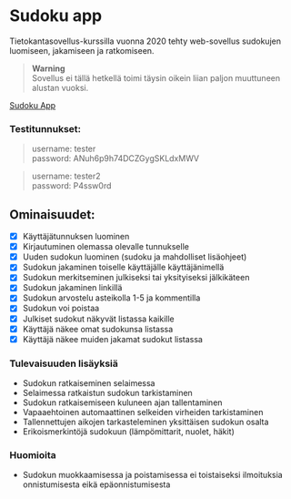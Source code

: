 # Sudoku app

Tietokantasovellus-kurssilla vuonna 2020 tehty web-sovellus sudokujen luomiseen, jakamiseen ja
ratkomiseen.

> **Warning**  
> Sovellus ei tällä hetkellä toimi täysin oikein liian paljon muuttuneen alustan vuoksi.

[Sudoku App](https://sudoku.valokoodari.eu)

### Testitunnukset:
> username: tester  
> password: ANuh6p9h74DCZGygSKLdxMWV

> username: tester2  
> password: P4ssw0rd

## Ominaisuudet:
- [x] Käyttäjätunnuksen luominen
- [x] Kirjautuminen olemassa olevalle tunnukselle
- [x] Uuden sudokun luominen (sudoku ja mahdolliset lisäohjeet)
- [x] Sudokun jakaminen toiselle käyttäjälle käyttäjänimellä
- [x] Sudokun merkitseminen julkiseksi tai yksityiseksi jälkikäteen
- [x] Sudokun jakaminen linkillä
- [x] Sudokun arvostelu asteikolla 1-5 ja kommentilla
- [x] Sudokun voi poistaa
- [x] Julkiset sudokut näkyvät listassa kaikille
- [x] Käyttäjä näkee omat sudokunsa listassa
- [x] Käyttäjä näkee muiden jakamat sudokut listassa

### Tulevaisuuden lisäyksiä
- Sudokun ratkaiseminen selaimessa
- Selaimessa ratkaistun sudokun tarkistaminen
- Sudokun ratkaisemiseen kuluneen ajan tallentaminen
- Vapaaehtoinen automaattinen selkeiden virheiden tarkistaminen
- Tallennettujen aikojen tarkasteleminen yksittäisen sudokun osalta
- Erikoismerkintöjä sudokuun (lämpömittarit, nuolet, häkit)

### Huomioita
- Sudokun muokkaamisessa ja poistamisessa ei toistaiseksi ilmoituksia onnistumisesta eikä
epäonnistumisesta
